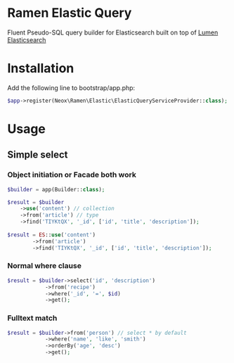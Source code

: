 # Ramen Elastic Query

Fluent Pseudo-SQL query builder for Elasticsearch built on top of [Lumen Elasticsearch](https://github.com/digiaonline/lumen-elasticsearch)


# Installation

Add the following line to bootstrap/app.php:

```php
$app->register(Neox\Ramen\Elastic\ElasticQueryServiceProvider::class);
```

# Usage

## Simple select

### Object initiation or Facade both work

```php
$builder = app(Builder::class);

$result = $builder
	->use('content') // collection
	->from('article') // type
	->find('TIYKtQX', '_id', ['id', 'title', 'description']);
            
$result = ES::use('content')
		->from('article')
		->find('TIYKtQX', '_id', ['id', 'title', 'description']);
```

### Normal where clause
```php
$result = $builder->select('id', 'description')
			->from('recipe')
			->where('_id', '=', $id)
			->get();
```

### Fulltext match

```php
$result = $builder->from('person') // select * by default
			->where('name', 'like', 'smith')
			->orderBy('age', 'desc')
			->get();
```
